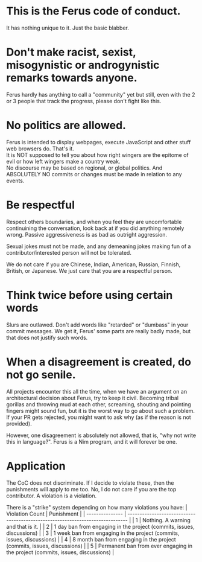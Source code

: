 # This is the Ferus code of conduct. 
It has nothing unique to it. Just the basic blabber.

# Don't make racist, sexist, misogynistic or androgynistic remarks towards anyone.
Ferus hardly has anything to call a "community" yet but still, even with the 2 or 3 people that track the progress, please don't fight like this.

# No politics are allowed.
Ferus is intended to display webpages, execute JavaScript and other stuff web browsers do. That's it. \
It is NOT supposed to tell you about how right wingers are the epitome of evil or how left wingers make a country weak. \
No discourse may be based on regional, or global politics. And ABSOLUTELY NO commits or changes must be made in relation to any events.

# Be respectful
Respect others boundaries, and when you feel they are uncomfortable continuining the conversation, look back at if you did anything
remotely wrong. Passive aggressiveness is as bad as outright aggression.

Sexual jokes must not be made, and any demeaning jokes making fun of a contributor/interested person will not be tolerated.

We do not care if you are Chinese, Indian, American, Russian, Finnish, British, or Japanese. We just care that you are a respectful person.

# Think twice before using certain words
Slurs are outlawed. 
Don't add words like "retarded" or "dumbass" in your commit messages. We get it, Ferus' some parts are really badly made, 
but that does not justify such words.

# When a disagreement is created, do not go senile.
All projects encounter this all the time, when we have an argument on an architectural decision about Ferus,
try to keep it civil. Becoming tribal gorillas and throwing mud at each other, screaming, shouting and pointing fingers
might sound fun, but it is the worst way to go about such a problem. If your PR gets rejected, you might want to ask why (as if the reason is not provided).

However, one disagreement is absolutely not allowed, that is, "why not write this in <xyz> language?".
Ferus is a Nim program, and it will forever be one.

# Application
The CoC does not discriminate. If I decide to violate these, then the punishments will apply to me too.
No, I do not care if you are the top contributor. A violation is a violation.

There is a "strike" system depending on how many violations you have:
| Violation Count | Punishment                                                                     |
| --------------- | ------------------------------------------------------------------------------ |
| 1               | Nothing. A warning and that is it.                                             |
| 2               | 1 day ban from engaging in the project (commits, issues, discussions)          |
| 3               | 1 week ban from engaging in the project (commits, issues, discussions)         |
| 4               | 8 month ban from engaging in the project (commits, issues, discussions)        |
| 5               | Permanent ban from ever engaging in the project (commits, issues, discussions) |